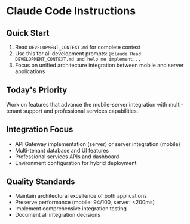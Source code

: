 # Claude Code Instructions

## Quick Start
1. Read `DEVELOPMENT_CONTEXT.md` for complete context
2. Use this for all development prompts: `@claude Read DEVELOPMENT_CONTEXT.md and help me implement...`
3. Focus on unified architecture integration between mobile and server applications

## Today's Priority
Work on features that advance the mobile-server integration with multi-tenant support and professional services capabilities.

## Integration Focus
- API Gateway implementation (server) or server integration (mobile)
- Multi-tenant database and UI features
- Professional services APIs and dashboard
- Environment configuration for hybrid deployment

## Quality Standards
- Maintain architectural excellence of both applications
- Preserve performance (mobile: 94/100, server: <200ms)
- Implement comprehensive integration testing
- Document all integration decisions
